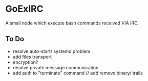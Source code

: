# GoExIRC
A small node which execute bash commands received VIA IRC.


## To Do

* resolve auto-start/ systemd problem
* add files transport
* encryption?
* resolve private message communication
* add auth to "terminate" command // add remove binary/ trails
